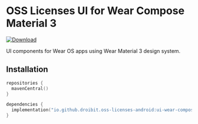 # OSS Licenses UI for Wear Compose Material 3

[![Download](https://img.shields.io/maven-central/v/io.github.droibit.oss-licenses-android/ui-wear-compose-material3/0.7.1)](https://central.sonatype.com/artifact/io.github.droibit.oss-licenses-android/ui-wear-compose-material3/0.7.1)

UI components for Wear OS apps using Wear Material 3 design system.

## Installation

```kotlin
repositories {
  mavenCentral()
}

dependencies {
  implementation("io.github.droibit.oss-licenses-android:ui-wear-compose-material:<version>")
}
```
